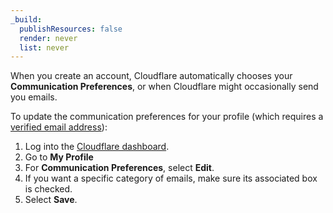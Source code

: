 ```yaml
---
_build:
  publishResources: false
  render: never
  list: never
---
```


When you create an account, Cloudflare automatically chooses your **Communication Preferences**, or when Cloudflare might occasionally send you emails.

To update the communication preferences for your profile (which requires a [verified email address](/fundamentals/setup/account/verify-email-address/)):

1. Log into the [Cloudflare dashboard](https://dash.cloudflare.com).
2. Go to **My Profile**
3. For **Communication Preferences**, select **Edit**.
4. If you want a specific category of emails, make sure its associated box is checked.
5. Select **Save**.